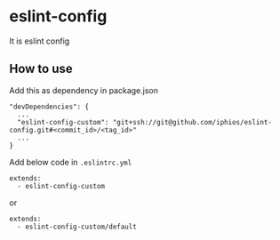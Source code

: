 # eslint-config
It is eslint config

## How to use
Add this as dependency in package.json

```
"devDependencies": {
  ...
  "eslint-config-custom": "git+ssh://git@github.com/iphios/eslint-config.git#<commit_id>/<tag_id>"
  ...
}
```

Add below code in `.eslintrc.yml`

```
extends:
  - eslint-config-custom
```

or
```
extends:
  - eslint-config-custom/default
```